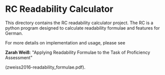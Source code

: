 # RC Readability Calculator

This directory contains the RC readability calculator project. The RC is a python program designed to calculate readability formulae and features for German.

For more details on implementation and usage, please see 

**Zarah Weiß**: "Applying Readability Formulae to the Task of Proficiency Assessment" 

(zweiss2016-readability_formulae.pdf).
